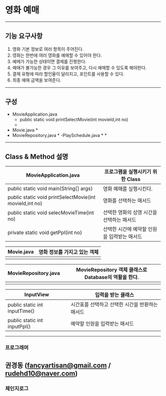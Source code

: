 
# 영화 예매
---
## 기능 요구사항

1. 영화 기본 정보로 여러 항목이 주어진다.
1. 영화는 한번에 여러 영화를 예매할 수 있어야 한다.
1. 예메가 가능한 상태이면 결제를 진행한다.
1. 예매가 불가능한 경우 그 이유를 보여주고, 다시 예매할 수 있도록 해야한다.
1. 결제 유형에 따라 할인율이 달리지고, 포인트를 사용할 수 있다.
1. 최종 예매 금액을 보여준다.
---
## 구성
- MovieApplication.java
    * public static void printSelectMovie(int movieId,int no)
    *
- Movie.java
    *
- MovieRepository.java
    *
-PlaySchedule.java
    *
    *

---

## Class & Method 설명

| MovieApplication.java | 프로그램을 실행시키기 위한 Class  |
| ----------- | ------------ |
| public static void main(String[] args) |   영화 예매를 실행시킨다.|
| public static void printSelectMovie(int movieId,int no) | 영화를 선택하는 매서드 |
|  public static void selecMovieTime(int no)| 선택한 영화의 상영 시간을 선택하는 매서드 |
|private static void getPpl(int no)| 선택한 시간에 예약할 인원을 입력받는 매서드 |

| Movie.java | 영화 정보를 가지고 있는 객체|
| ----------- | ------------ |
| |  |


| MovieRepository.java | MovieRepository 객체 클래스로 Database의 역활을 한다.|
| ----------- | ------------ |
| | |

|InputView|입력을 받는 클래스|
|-----------|----------|
| public static int inputTime()| 시간표를 선택하고 선택한 시간을 반환하는 매서드|
| public static int inputPpl()| 예약할 인원을 입력받는 매서드|

---
### 프로그래머
 권경동 (fancyartisan@gmail.com / rudehd10@naver.com)
---
### 체인지로그


